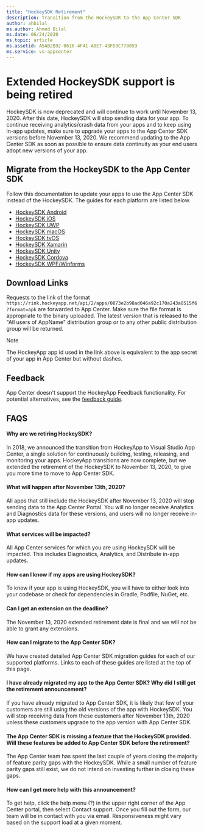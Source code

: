 ```yaml
---
title: "HockeySDK Retirement"
description: Transition from the HockeySDK to the App Center SDK
author: ahbilal
ms.author: Ahmed Bilal
ms.date: 06/24/2020
ms.topic: article
ms.assetid: A5AB2B92-0616-4F41-A0E7-43FD3C778059
ms.service: vs-appcenter
---
```


# Extended HockeySDK support is being retired

HockeySDK is now deprecated and will continue to work until November 13, 2020. After this date, HockeySDK will stop sending data for your app. To continue receiving analytics/crash data from your apps and to keep using in-app updates, make sure to upgrade your apps to the App Center SDK versions before November 13, 2020. We recommend updating to the App Center SDK as soon as possible to ensure data continuity as your end users adopt new versions of your app. 

## Migrate from the HockeySDK to the App Center SDK

Follow this documentation to update your apps to use the App Center SDK instead of the HockeySDK. The guides for each platform are listed below.

* [HockeySDK Android](android-sdk-migration.md)
* [HockeySDK iOS](ios-sdk-migration.md)
* [HockeySDK UWP](uwp-sdk-migration.md)
* [HockeySDK macOS](macos-sdk-migration.md)
* [HockeySDK tvOS](tvos-sdk-migration.md)
* [HockeySDK Xamarin](xamarin-sdk-migration.md)
* [HockeySDK Unity](unity-sdk-migration.md)
* [HockeySDK Cordova](cordova-sdk-migration.md)
* [HockeySDK WPF/Winforms](wpf-winforms-sdk-migration.md)

## Download Links

Requests to the link of the format `https://rink.hockeyapp.net/api/2/apps/0873e2b98ad046a92c170a243a8515f6?format=apk` are forwarded to App Center. Make sure the file format is appropriate to the binary uploaded. The latest version that is released to the "All users of AppName" distribution group or to any other public distribution group will be returned.

> [!Note]
> The HockeyApp app id used in the link above is equivalent to the app secret of your app in App Center but without dashes.

## Feedback

App Center doesn't support the HockeyApp Feedback functionality. For potential alternatives, see the [feedback guide](feedback.md).

## FAQS

#### Why are we retiring HockeySDK?

In 2018, we announced the transition from HockeyApp to Visual Studio App Center, a single solution for continuously building, testing, releasing, and monitoring your apps. HockeyApp transitions are now complete, but we extended the retirement of the HockeySDK to November 13, 2020, to give you more time to move to App Center SDK. 

#### What will happen after November 13th, 2020?

All apps that still include the HockeySDK after November 13, 2020 will stop sending data to the App Center Portal. You will no longer receive Analytics and Diagnostics data for these versions, and users will no longer receive in-app updates. 

#### What services will be impacted?

All App Center services for which you are using HockeySDK will be impacted. This includes Diagnostics, Analytics, and Distribute in-app updates. 

#### How can I know if my apps are using HockeySDK?

To know if your app is using HockeySDK, you will have to either look into your codebase or check for dependencies in Gradle, Podfile, NuGet, etc.

#### Can I get an extension on the deadline?

The November 13, 2020 extended retirement date is final and we will not be able to grant any extensions. 

#### How can I migrate to the App Center SDK?

We have created detailed App Center SDK migration guides for each of our supported platforms. Links to each of these guides are listed at the top of this page. 

#### I have already migrated my app to the App Center SDK? Why did I still get the retirement announcement?

If you have already migrated to App Center SDK, it is likely that few of your customers are still using the old versions of the app with HockeySDK. You will stop receiving data from these customers after November 13th, 2020 unless these customers upgrade to the app version with App Center SDK. 

#### The App Center SDK is missing a feature that the HockeySDK provided. Will these features be added to App Center SDK before the retirement?

The App Center team has spent the last couple of years closing the majority of feature parity gaps with the HockeySDK. While a small number of feature parity gaps still exist, we do not intend on investing further in closing these gaps.

#### How can I get more help with this announcement?

To get help, click the help menu (?) in the upper right corner of the App Center portal, then select Contact support. Once you fill out the form, our team will be in contact with you via email. Responsiveness might vary based on the support load at a given moment.

